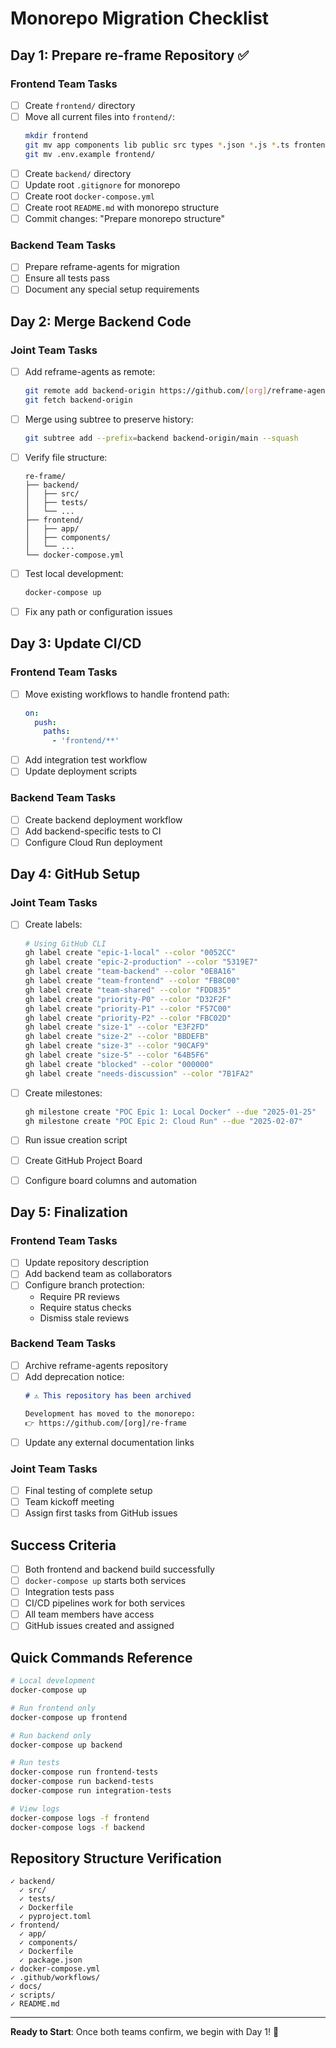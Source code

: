 # Monorepo Migration Checklist

## Day 1: Prepare re-frame Repository ✅

### Frontend Team Tasks
- [ ] Create `frontend/` directory
- [ ] Move all current files into `frontend/`:
  ```bash
  mkdir frontend
  git mv app components lib public src types *.json *.js *.ts frontend/
  git mv .env.example frontend/
  ```
- [ ] Create `backend/` directory
- [ ] Update root `.gitignore` for monorepo
- [ ] Create root `docker-compose.yml`
- [ ] Create root `README.md` with monorepo structure
- [ ] Commit changes: "Prepare monorepo structure"

### Backend Team Tasks
- [ ] Prepare reframe-agents for migration
- [ ] Ensure all tests pass
- [ ] Document any special setup requirements

## Day 2: Merge Backend Code

### Joint Team Tasks
- [ ] Add reframe-agents as remote:
  ```bash
  git remote add backend-origin https://github.com/[org]/reframe-agents
  git fetch backend-origin
  ```
- [ ] Merge using subtree to preserve history:
  ```bash
  git subtree add --prefix=backend backend-origin/main --squash
  ```
- [ ] Verify file structure:
  ```
  re-frame/
  ├── backend/
  │   ├── src/
  │   ├── tests/
  │   └── ...
  ├── frontend/
  │   ├── app/
  │   ├── components/
  │   └── ...
  └── docker-compose.yml
  ```
- [ ] Test local development:
  ```bash
  docker-compose up
  ```
- [ ] Fix any path or configuration issues

## Day 3: Update CI/CD

### Frontend Team Tasks
- [ ] Move existing workflows to handle frontend path:
  ```yaml
  on:
    push:
      paths:
        - 'frontend/**'
  ```
- [ ] Add integration test workflow
- [ ] Update deployment scripts

### Backend Team Tasks
- [ ] Create backend deployment workflow
- [ ] Add backend-specific tests to CI
- [ ] Configure Cloud Run deployment

## Day 4: GitHub Setup

### Joint Team Tasks
- [ ] Create labels:
  ```bash
  # Using GitHub CLI
  gh label create "epic-1-local" --color "0052CC"
  gh label create "epic-2-production" --color "5319E7"
  gh label create "team-backend" --color "0E8A16"
  gh label create "team-frontend" --color "FB8C00"
  gh label create "team-shared" --color "FDD835"
  gh label create "priority-P0" --color "D32F2F"
  gh label create "priority-P1" --color "F57C00"
  gh label create "priority-P2" --color "FBC02D"
  gh label create "size-1" --color "E3F2FD"
  gh label create "size-2" --color "BBDEFB"
  gh label create "size-3" --color "90CAF9"
  gh label create "size-5" --color "64B5F6"
  gh label create "blocked" --color "000000"
  gh label create "needs-discussion" --color "7B1FA2"
  ```

- [ ] Create milestones:
  ```bash
  gh milestone create "POC Epic 1: Local Docker" --due "2025-01-25"
  gh milestone create "POC Epic 2: Cloud Run" --due "2025-02-07"
  ```

- [ ] Run issue creation script
- [ ] Create GitHub Project Board
- [ ] Configure board columns and automation

## Day 5: Finalization

### Frontend Team Tasks
- [ ] Update repository description
- [ ] Add backend team as collaborators
- [ ] Configure branch protection:
  - Require PR reviews
  - Require status checks
  - Dismiss stale reviews

### Backend Team Tasks
- [ ] Archive reframe-agents repository
- [ ] Add deprecation notice:
  ```markdown
  # ⚠️ This repository has been archived
  
  Development has moved to the monorepo:
  👉 https://github.com/[org]/re-frame
  ```
- [ ] Update any external documentation links

### Joint Team Tasks
- [ ] Final testing of complete setup
- [ ] Team kickoff meeting
- [ ] Assign first tasks from GitHub issues

## Success Criteria

- [ ] Both frontend and backend build successfully
- [ ] `docker-compose up` starts both services
- [ ] Integration tests pass
- [ ] CI/CD pipelines work for both services
- [ ] All team members have access
- [ ] GitHub issues created and assigned

## Quick Commands Reference

```bash
# Local development
docker-compose up

# Run frontend only
docker-compose up frontend

# Run backend only  
docker-compose up backend

# Run tests
docker-compose run frontend-tests
docker-compose run backend-tests
docker-compose run integration-tests

# View logs
docker-compose logs -f frontend
docker-compose logs -f backend
```

## Repository Structure Verification

```
✓ backend/
  ✓ src/
  ✓ tests/
  ✓ Dockerfile
  ✓ pyproject.toml
✓ frontend/
  ✓ app/
  ✓ components/
  ✓ Dockerfile
  ✓ package.json
✓ docker-compose.yml
✓ .github/workflows/
✓ docs/
✓ scripts/
✓ README.md
```

---

**Ready to Start**: Once both teams confirm, we begin with Day 1! 🚀
